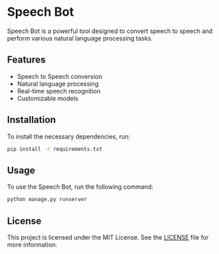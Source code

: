 # Speech Bot

Speech Bot is a powerful tool designed to convert speech to speech and perform various natural language processing tasks.

## Features

- Speech to Speech conversion
- Natural language processing
- Real-time speech recognition
- Customizable models

## Installation

To install the necessary dependencies, run:

```bash
pip install -r requirements.txt
```

## Usage

To use the Speech Bot, run the following command:

```bash
python manage.py runserver
```

## License

This project is licensed under the MIT License. See the [LICENSE](LICENSE) file for more information.
